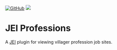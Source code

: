 [![GitHub](https://img.shields.io/github/license/pau101/JEI-Professions.svg)](https://github.com/pau101/JEI-Professions/blob/master/LICENSE.md) [![](http://cf.way2muchnoise.eu/full_jei-professions_downloads.svg)](https://minecraft.curseforge.com/projects/jei-professions)

# JEI Professions

A [JEI](https://github.com/mezz/JustEnoughItems) plugin for viewing villager profession job sites.
